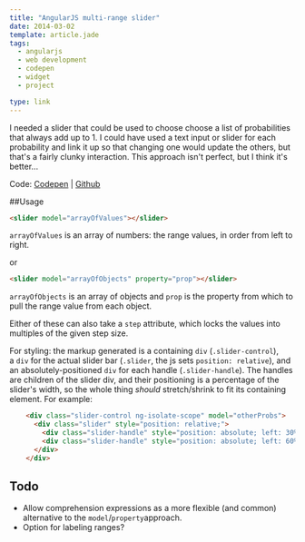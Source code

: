 ```yaml
---
title: "AngularJS multi-range slider"
date: 2014-03-02
template: article.jade
tags:
  - angularjs
  - web development
  - codepen
  - widget
  - project

type: link
---
```


I needed a slider that could be used to choose choose a list of
probabilities that always add up to 1. I could have used a text input or
slider for each probability and link it up so that changing one would
update the others, but that's a fairly clunky interaction. This approach
isn't perfect, but I think it's better...

Code: [Codepen](http://codepen.io/anandthakker/pen/marlo)
| [Github](https://github.com/anandthakker/angular-multirange-slider)


##Usage

```html
<slider model="arrayOfValues"></slider>
```

`arrayOfValues` is an array of numbers: the range values, in order from
left to right.

or

```html
<slider model="arrayOfObjects" property="prop"></slider>
```

`arrayOfObjects` is an array of objects and `prop` is the property from
which to pull the range value from each object.

Either of these can also take a `step` attribute, which locks the values
into multiples of the given step size.

For styling: the markup generated is a
containing `div` (`.slider-control`), a `div` for the actual slider bar
(`.slider`, the js sets `position: relative`), and an
absolutely-positioned `div` for each handle (`.slider-handle`). The
handles are children of the slider div, and their positioning is a
percentage of the slider's width, so the whole
thing *should* stretch/shrink to fit its containing element. For
example:

```html
    <div class="slider-control ng-isolate-scope" model="otherProbs">
      <div class="slider" style="position: relative;">
        <div class="slider-handle" style="position: absolute; left: 30%; top: -8px;"></div>
        <div class="slider-handle" style="position: absolute; left: 60%; top: -8px;"></div>
      </div>
    </div>
```

**Todo**
--------

-   Allow comprehension expressions as a more flexible (and common)
    alternative to the `model`/`property`approach.
-   Option for labeling ranges?
